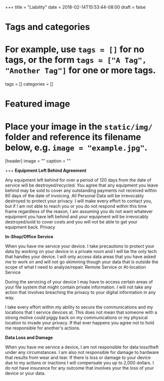 +++
title = "Liability"
date = 2018-02-14T15:53:44-08:00
draft = false

# Tags and categories
# For example, use `tags = []` for no tags, or the form `tags = ["A Tag", "Another Tag"]` for one or more tags.
tags = []
categories = []

# Featured image
# Place your image in the `static/img/` folder and reference its filename below, e.g. `image = "example.jpg"`.
[header]
image = ""
caption = ""

+++
**Equipment Left Behind Agreement**

Any equipment left behind for over a period of 120 days from the date of service will be destroyed/recycled. You agree that any equipment you leave behind may be sold to cover any outstanding payments not received within 60 days of the date of invoicing. All Personal Data will be irrevocably destroyed to protect your privacy. I will make every effort to contact you, but if I am not able to reach you or you do not respond within this time frame regardless of the reason, I am assuming you do not want whatever equipment you have left behind and your equipment will be irrevocably destroyed/sold to cover costs and you will not be able to get your equipment back.
Privacy

**In-Shop/Office Service**

When you have me service your device. I take precautions to protect your data by working on your device in a private room and I will be the only tech that handles your device. I will only access data areas that you have asked me to work on and will not go skimming though your data that is outside the scope of what I need to analyze/repair.
Remote Service or At-location Service

During the servicing of your device I may have to access certain areas of your file system that might contain private information. I will not take any action that involves breaching the privacy to your digital information in any way.

I take every effort within my ability to secure the communications and my locations that I service devices at. This does not mean that someone with a strong motive could piggy back on my communications or my physical location to invade your privacy. If that ever happens you agree not to hold me responsible for another's actions.

**Data Loss and Damage**

When you have me service a device, I am not responsible for data loss/theft under any circumstances. I am also not responsible for damage to hardware that results from wear and tear. If there is loss or damage to your device due to my actions or inactions I will compensate you up to 2,000 dollars. I do not have insurance for any outcome that involves your the loss of your device or your data.